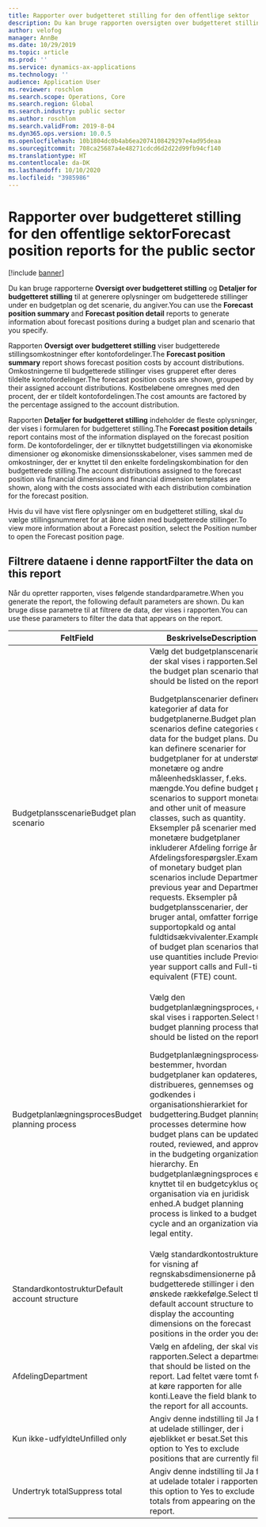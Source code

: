```yaml
---
title: Rapporter over budgetteret stilling for den offentlige sektor
description: Du kan bruge rapporten oversigten over budgetteret stilling og den detaljerede rapport over budgetteret stilling til at generere oplysninger om budgetterede stillinger under en budgetplan og det scenarie, du angiver.
author: velofog
manager: AnnBe
ms.date: 10/29/2019
ms.topic: article
ms.prod: ''
ms.service: dynamics-ax-applications
ms.technology: ''
audience: Application User
ms.reviewer: roschlom
ms.search.scope: Operations, Core
ms.search.region: Global
ms.search.industry: public sector
ms.author: roschlom
ms.search.validFrom: 2019-8-04
ms.dyn365.ops.version: 10.0.5
ms.openlocfilehash: 10b1804dc0b4ab6ea2074108429297e4ad95deaa
ms.sourcegitcommit: 708ca25687a4e48271cdcd6d2d22d99fb94cf140
ms.translationtype: HT
ms.contentlocale: da-DK
ms.lasthandoff: 10/10/2020
ms.locfileid: "3985986"
---
```

# <a name="forecast-position-reports-for-the-public-sector"></a><span data-ttu-id="ab9c4-103">Rapporter over budgetteret stilling for den offentlige sektor</span><span class="sxs-lookup"><span data-stu-id="ab9c4-103">Forecast position reports for the public sector</span></span>

[!include [banner](../includes/banner.md)]

<span data-ttu-id="ab9c4-104">Du kan bruge rapporterne **Oversigt over budgetteret stilling** og **Detaljer for budgetteret stilling** til at generere oplysninger om budgetterede stillinger under en budgetplan og det scenarie, du angiver.</span><span class="sxs-lookup"><span data-stu-id="ab9c4-104">You can use the **Forecast position summary** and **Forecast position detail** reports to generate information about forecast positions during a budget plan and scenario that you specify.</span></span>  

<span data-ttu-id="ab9c4-105">Rapporten **Oversigt over budgetteret stilling** viser budgetterede stillingsomkostninger efter kontofordelinger.</span><span class="sxs-lookup"><span data-stu-id="ab9c4-105">The **Forecast position summary** report shows forecast position costs by account distributions.</span></span> <span data-ttu-id="ab9c4-106">Omkostningerne til budgetterede stillinger vises grupperet efter deres tildelte kontofordelinger.</span><span class="sxs-lookup"><span data-stu-id="ab9c4-106">The forecast position costs are shown, grouped by their assigned account distributions.</span></span> <span data-ttu-id="ab9c4-107">Kostbeløbene omregnes med den procent, der er tildelt kontofordelingen.</span><span class="sxs-lookup"><span data-stu-id="ab9c4-107">The cost amounts are factored by the percentage assigned to the account distribution.</span></span> 

<span data-ttu-id="ab9c4-108">Rapporten **Detaljer for budgetteret stilling** indeholder de fleste oplysninger, der vises i formularen for budgetteret stilling.</span><span class="sxs-lookup"><span data-stu-id="ab9c4-108">The **Forecast position details** report contains most of the information displayed on the forecast position form.</span></span> <span data-ttu-id="ab9c4-109">De kontofordelinger, der er tilknyttet budgetstillingen via økonomiske dimensioner og økonomiske dimensionsskabeloner, vises sammen med de omkostninger, der er knyttet til den enkelte fordelingskombination for den budgetterede stilling.</span><span class="sxs-lookup"><span data-stu-id="ab9c4-109">The account distributions assigned to the forecast position via financial dimensions and financial dimension templates are shown, along with the costs associated with each distribution combination for the forecast position.</span></span> 

<span data-ttu-id="ab9c4-110">Hvis du vil have vist flere oplysninger om en budgetteret stilling, skal du vælge stillingsnummeret for at åbne siden med budgetterede stillinger.</span><span class="sxs-lookup"><span data-stu-id="ab9c4-110">To view more information about a Forecast position, select the Position number to open the Forecast position page.</span></span>

## <a name="filter-the-data-on-this-report"></a><span data-ttu-id="ab9c4-111">Filtrere dataene i denne rapport</span><span class="sxs-lookup"><span data-stu-id="ab9c4-111">Filter the data on this report</span></span>

<span data-ttu-id="ab9c4-112">Når du opretter rapporten, vises følgende standardparametre.</span><span class="sxs-lookup"><span data-stu-id="ab9c4-112">When you generate the report, the following default parameters are shown.</span></span>  <span data-ttu-id="ab9c4-113">Du kan bruge disse parametre til at filtrere de data, der vises i rapporten.</span><span class="sxs-lookup"><span data-stu-id="ab9c4-113">You can use these parameters to filter the data that appears on the report.</span></span>  

| <span data-ttu-id="ab9c4-114">Felt</span><span class="sxs-lookup"><span data-stu-id="ab9c4-114">Field</span></span> | <span data-ttu-id="ab9c4-115">Beskrivelse</span><span class="sxs-lookup"><span data-stu-id="ab9c4-115">Description</span></span> |
| --------- | ------- |
| <span data-ttu-id="ab9c4-116">Budgetplansscenarie</span><span class="sxs-lookup"><span data-stu-id="ab9c4-116">Budget plan scenario</span></span> | <span data-ttu-id="ab9c4-117">Vælg det budgetplanscenarie, der skal vises i rapporten.</span><span class="sxs-lookup"><span data-stu-id="ab9c4-117">Select the budget plan scenario that should be listed on the report.</span></span> <p> <span data-ttu-id="ab9c4-118">Budgetplanscenarier definerer kategorier af data for budgetplanerne.</span><span class="sxs-lookup"><span data-stu-id="ab9c4-118">Budget plan scenarios define categories of data for the budget plans.</span></span> <span data-ttu-id="ab9c4-119">Du kan definere scenarier for budgetplaner for at understøtte monetære og andre måleenhedsklasser, f.eks. mængde.</span><span class="sxs-lookup"><span data-stu-id="ab9c4-119">You define budget plan scenarios to support monetary and other unit of measure classes, such as quantity.</span></span> <span data-ttu-id="ab9c4-120">Eksempler på scenarier med monetære budgetplaner inkluderer Afdeling forrige år og Afdelingsforespørgsler.</span><span class="sxs-lookup"><span data-stu-id="ab9c4-120">Examples of monetary budget plan scenarios include Department previous year and Department requests.</span></span> <span data-ttu-id="ab9c4-121">Eksempler på budgetplansscenarier, der bruger antal, omfatter forrige års supportopkald og antal fuldtidsækvivalenter.</span><span class="sxs-lookup"><span data-stu-id="ab9c4-121">Examples of budget plan scenarios that use quantities include Previous year support calls and Full-time equivalent (FTE) count.</span></span> </p>  |
| <span data-ttu-id="ab9c4-122">Budgetplanlægningsproces</span><span class="sxs-lookup"><span data-stu-id="ab9c4-122">Budget planning process</span></span> | <span data-ttu-id="ab9c4-123">Vælg den budgetplanlægningsproces, der skal vises i rapporten.</span><span class="sxs-lookup"><span data-stu-id="ab9c4-123">Select the budget planning process that should be listed on the report.</span></span><p> <span data-ttu-id="ab9c4-124">Budgetplanlægningsprocesser bestemmer, hvordan budgetplaner kan opdateres, distribueres, gennemses og godkendes i organisationshierarkiet for budgettering.</span><span class="sxs-lookup"><span data-stu-id="ab9c4-124">Budget planning processes determine how budget plans can be updated, routed, reviewed, and approved in the budgeting organization hierarchy.</span></span> <span data-ttu-id="ab9c4-125">En budgetplanlægningsproces er knyttet til en budgetcyklus og en organisation via en juridisk enhed.</span><span class="sxs-lookup"><span data-stu-id="ab9c4-125">A budget planning process is linked to a budget cycle and an organization via a legal entity.</span></span> </p> |
| <span data-ttu-id="ab9c4-126">Standardkontostruktur</span><span class="sxs-lookup"><span data-stu-id="ab9c4-126">Default account structure</span></span> | <span data-ttu-id="ab9c4-127">Vælg standardkontostrukturen for visning af regnskabsdimensionerne på de budgetterede stillinger i den ønskede rækkefølge.</span><span class="sxs-lookup"><span data-stu-id="ab9c4-127">Select the default account structure to display the accounting dimensions on the forecast positions in the order you desire.</span></span>|
| <span data-ttu-id="ab9c4-128">Afdeling</span><span class="sxs-lookup"><span data-stu-id="ab9c4-128">Department</span></span> | <span data-ttu-id="ab9c4-129">Vælg en afdeling, der skal vises i rapporten.</span><span class="sxs-lookup"><span data-stu-id="ab9c4-129">Select a department that should be listed on the report.</span></span> <span data-ttu-id="ab9c4-130">Lad feltet være tomt for at køre rapporten for alle konti.</span><span class="sxs-lookup"><span data-stu-id="ab9c4-130">Leave the field blank to run the report for all accounts.</span></span> |
| <span data-ttu-id="ab9c4-131">Kun ikke-udfyldte</span><span class="sxs-lookup"><span data-stu-id="ab9c4-131">Unfilled only</span></span> | <span data-ttu-id="ab9c4-132">Angiv denne indstilling til Ja for at udelade stillinger, der i øjeblikket er besat.</span><span class="sxs-lookup"><span data-stu-id="ab9c4-132">Set this option to Yes to exclude positions that are currently filled.</span></span> |
| <span data-ttu-id="ab9c4-133">Undertryk total</span><span class="sxs-lookup"><span data-stu-id="ab9c4-133">Suppress total</span></span> | <span data-ttu-id="ab9c4-134">Angiv denne indstilling til Ja for at udelade totaler i rapporten.</span><span class="sxs-lookup"><span data-stu-id="ab9c4-134">Set this option to Yes to exclude totals from appearing on the report.</span></span> |

